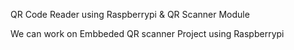  QR Code Reader using Raspberrypi & QR Scanner Module
   
We can work on Embbeded QR scanner Project using Raspberrypi

